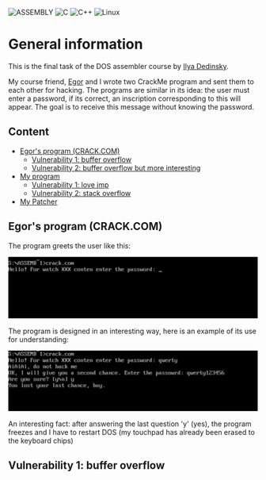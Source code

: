 ![ASSEMBLY](https://img.shields.io/badge/_-ASM-6E4C13.svg?style=for-the-badge)
![C](https://img.shields.io/badge/c-%2300599C.svg?style=for-the-badge&logo=c&logoColor=white)
![C++](https://img.shields.io/badge/c++-%2300599C.svg?style=for-the-badge&logo=c%2B%2B&logoColor=white)
![Linux](https://img.shields.io/badge/Linux-FCC624?style=for-the-badge&logo=linux&logoColor=black)

# General information

This is the final task of the DOS assembler course by [Ilya Dedinsky](https://github.com/ded32).

My course friend, [Egor](https://github.com/4Locker4) and I wrote two CrackMe program and sent them to each other for hacking.
The programs are similar in its idea: the user must enter a password, if its correct, an inscription corresponding to this will appear. The goal is to receive this message without knowing the password.

## Content

- [Egor's program (CRACK.COM)](#Egor's-program-(CRACK.COM))
    - [Vulnerability 1: buffer overflow](#Vulnerability-1:-buffer-overflow)
    - [Vulnerability 2: buffer overflow but more interesting](#Vulnerability-2:-buffer-overflow-but-more-interesting)
- [My program](#My-program)
    - [Vulnerability 1: love jmp](#Vulnerability-1:-love-jmp)
    - [Vulnerability 2: stack overflow](#Vulnerability-2:-stack-overflow)
- [My Patcher](#My-Patcher)

## Egor's program (CRACK.COM)

The program greets the user like this:

![greeting](imagesRDM/greeting.png)

The program is designed in an interesting way, here is an example of its use for understanding:

![work_example_1](imagesRDM/work_example_1.png)

An interesting fact: after answering the last question 'y' (yes), the program freezes and I have to restart DOS (my touchpad has already been erased to the keyboard chips)

## Vulnerability 1: buffer overflow


